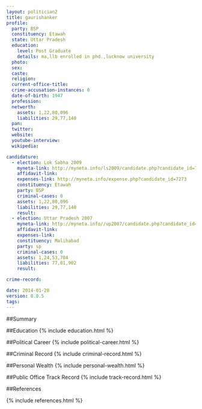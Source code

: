 ```yaml
---
layout: politician2
title: gaurishanker
profile: 
  party: BSP
  constituency: Etawah
  state: Uttar Pradesh
  education: 
    level: Post Graduate
    details: ma,llb enrolled in phd.,lucknow university
  photo: 
  sex: 
  caste: 
  religion: 
  current-office-title: 
  crime-accusation-instances: 0
  date-of-birth: 1947
  profession: 
  networth: 
    assets: 1,22,80,096
    liabilities: 29,77,140
  pan: 
  twitter: 
  website: 
  youtube-interview: 
  wikipedia: 

candidature: 
  - election: Lok Sabha 2009
    myneta-link: http://myneta.info/ls2009/candidate.php?candidate_id=7273
    affidavit-link: 
    expenses-link: http://myneta.info/expense.php?candidate_id=7273
    constituency: Etawah 
    party: BSP
    criminal-cases: 0
    assets: 1,22,80,096
    liabilities: 29,77,140
    result:  
  - election: Uttar Pradesh 2007
    myneta-link: http://myneta.info//up2007/candidate.php?candidate_id=163
    affidavit-link: 
    expenses-link: 
    constituency: Malihabad 
    party: sp
    criminal-cases: 0
    assets: 1,24,53,704
    liabilities: 77,01,902
    result:  

crime-record: 

date: 2014-01-28
version: 0.0.5
tags: 
---
```

##Summary


##Education
{% include education.html %}


##Political Career
{% include political-career.html %}


##Criminal Record
{% include criminal-record.html %}


##Personal Wealth
{% include personal-wealth.html %}


##Public Office Track Record
{% include track-record.html %}


##References


{% include references.html %}